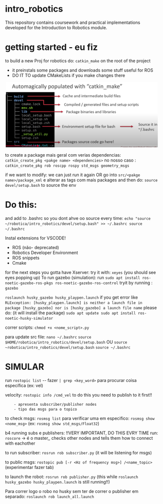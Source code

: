 # intro_robotics
This repository contains coursework and practical implementations developed for the Introduction to Robotics module.

# getting started - eu fiz
to build a new Proj for robotics do:
`catkin_make` on the root of the project
- it preinstals some packages and downloads some stuff useful for ROS
- DO IT TO update CMakeLists if you make changes there

<p align="center">
  <img src="images/fileInfos.png" width="500"/>
</p>

to create a package mais geral com verias dependencias:
`catkin_create_pkg <pakge name> <dependencies>`
no nosso caso : `catkin_create_pkg rob roscpp rospy std_msgs geometry_msgs`

if we want to modify: we can just run it again OR go into `src/<pakge name>/package_xml` e alterar as tags com mais packages
and then do: `source devel/setup.bash` to source the env

# Do this:
and add to .bashrc so you dont ahve oo source every time:
`echo "source ~/robotica/intro_robotics/devel/setup.bash" >> ~/.bashrc
source ~/.bashrc
`

Instal extensions for VSCODE! 
- ROS (não- deprecated)
- Robotics Developer Environment
- ROS snippets
- Cmake

for the next steps you gotta have Xserver:
try it with: `xeyes` (you should see eyes popping up)
To run gazebo (simulation):
run `sudo apt install ros-noetic-gazebo-ros-pkgs ros-noetic-gazebo-ros-control`
tryit by running : `gazebo`

`roslaunch husky_gazebo husky_playpen.launch` 
if you get error like `RLException: [husky_playpen.launch] is neither a launch file in package [husky_gazebo] nor is [husky_gazebo] a launch file name`
please do: (it will install the package)
`sudo apt update
sudo apt install ros-noetic-husky-simulator`

correr scripts:
`chmod +x <nome_script>.py`

para update src file:
`nano ~/.bashrc`
`source $HOME/robotica/intro_robotics/devel/setup.bash` OU `source ~robotica/intro_robotics/devel/setup.bash`
`source ~/.bashrc`

# SIMULAR
run `rostopic list` -- fazer `| grep <key_word>` para procurar coisa específica (ex: vel)

velocity: `rostopic info /cmd_vel` to do this you need to publish to it first!!

        - apresenta subscriber/publisher nodes
        - tipo das msgs para o topico

to check msgs: `rosmsg list`
para verificar uma em especifico: `rosmsg show <nome_msg>` (ex: `rosmsg show std_msgs/Float32`)

b4 running subs e publishers: !!VERY IMPORTANT, DO THIS EVRY TIME
run: `roscore` -> é o master,, checks other nodes and tells them how to connect with eachother

to run subscriber:
`rosrun rob subscriber.py` (it will be listening for msgs)

to public msgs:
`rostopic pub [-r <Hz of frequency msg>] /<name_topic>` (experimentar fazer tab)

to launch the robot:
` rosrun rob publisher.py ` (this while `roslaunch husky_gazebo husky_playpen.launch` is still running!!)

Para correr logo o robo no husky sem ter de correr o publisher em separado:
`roslaunch rob launch_all.launch`